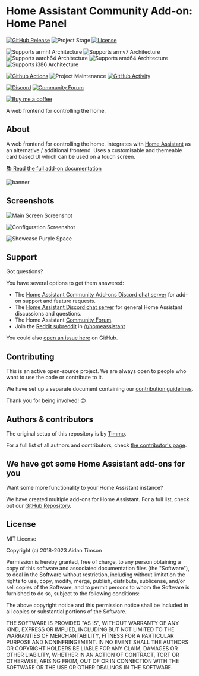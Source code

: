 # Home Assistant Community Add-on: Home Panel

[![GitHub Release][releases-shield]][releases]
![Project Stage][project-stage-shield]
[![License][license-shield]](LICENSE.md)

![Supports armhf Architecture][armhf-shield]
![Supports armv7 Architecture][armv7-shield]
![Supports aarch64 Architecture][aarch64-shield]
![Supports amd64 Architecture][amd64-shield]
![Supports i386 Architecture][i386-shield]

[![Github Actions][github-actions-shield]][github-actions]
![Project Maintenance][maintenance-shield]
[![GitHub Activity][commits-shield]][commits]

[![Discord][discord-shield]][discord]
[![Community Forum][forum-shield]][forum]

[![Buy me a coffee][buymeacoffee-shield]][buymeacoffee]

A web frontend for controlling the home.

## About

A web frontend for controlling the home. Integrates with
[Home Assistant][hass] as an alternative / additional frontend. Uses a
customisable and themeable card based UI which can be used on a touch screen.

[:books: Read the full add-on documentation][docs]

![banner](https://user-images.githubusercontent.com/9072397/239844514-3dd702a3-b37e-4b72-918e-52287f1b6fd5.png)

## Screenshots

![Main Screen Screenshot](https://user-images.githubusercontent.com/9072397/239844513-cc8907d5-7aba-4ed3-85f1-f11844c197cf.png)

![Configuration Screenshot](https://user-images.githubusercontent.com/9072397/239844512-14c593b8-5063-4226-82ab-690850016480.png)

![Showcase Purple Space](https://user-images.githubusercontent.com/9072397/239844508-a6af707c-b5eb-4e76-9ba5-4c24593c6b2f.png)

## Support

Got questions?

You have several options to get them answered:

- The [Home Assistant Community Add-ons Discord chat server][discord] for add-on
  support and feature requests.
- The [Home Assistant Discord chat server][discord-ha] for general Home
  Assistant discussions and questions.
- The Home Assistant [Community Forum][forum].
- Join the [Reddit subreddit][reddit] in [/r/homeassistant][reddit]

You could also [open an issue here][issue] on GitHub.

## Contributing

This is an active open-source project. We are always open to people who want to
use the code or contribute to it.

We have set up a separate document containing our
[contribution guidelines](.github/CONTRIBUTING.md).

Thank you for being involved! :heart_eyes:

## Authors & contributors

The original setup of this repository is by [Timmo][timmo].

For a full list of all authors and contributors,
check [the contributor's page][contributors].

## We have got some Home Assistant add-ons for you

Want some more functionality to your Home Assistant instance?

We have created multiple add-ons for Home Assistant. For a full list, check out
our [GitHub Repository][repository].

## License

MIT License

Copyright (c) 2018-2023 Aidan Timson

Permission is hereby granted, free of charge, to any person obtaining a copy
of this software and associated documentation files (the "Software"), to deal
in the Software without restriction, including without limitation the rights
to use, copy, modify, merge, publish, distribute, sublicense, and/or sell
copies of the Software, and to permit persons to whom the Software is
furnished to do so, subject to the following conditions:

The above copyright notice and this permission notice shall be included in all
copies or substantial portions of the Software.

THE SOFTWARE IS PROVIDED "AS IS", WITHOUT WARRANTY OF ANY KIND, EXPRESS OR
IMPLIED, INCLUDING BUT NOT LIMITED TO THE WARRANTIES OF MERCHANTABILITY,
FITNESS FOR A PARTICULAR PURPOSE AND NONINFRINGEMENT. IN NO EVENT SHALL THE
AUTHORS OR COPYRIGHT HOLDERS BE LIABLE FOR ANY CLAIM, DAMAGES OR OTHER
LIABILITY, WHETHER IN AN ACTION OF CONTRACT, TORT OR OTHERWISE, ARISING FROM,
OUT OF OR IN CONNECTION WITH THE SOFTWARE OR THE USE OR OTHER DEALINGS IN THE
SOFTWARE.

[aarch64-shield]: https://img.shields.io/badge/aarch64-yes-green.svg
[amd64-shield]: https://img.shields.io/badge/amd64-yes-green.svg
[armhf-shield]: https://img.shields.io/badge/armhf-no-red.svg
[armv7-shield]: https://img.shields.io/badge/armv7-yes-green.svg
[banner]: https://raw.githubusercontent.com/timmo001/home-panel/master/documentation/resources/banner.png
[buymeacoffee-shield]: https://www.buymeacoffee.com/assets/img/guidelines/download-assets-sm-2.svg
[buymeacoffee]: https://www.buymeacoffee.com/timmo
[commits-shield]: https://img.shields.io/github/commit-activity/y/hassio-addons/addon-home-panel.svg
[commits]: https://github.com/hassio-addons/addon-home-panel/commits/main
[contributors]: https://github.com/hassio-addons/addon-home-panel/graphs/contributors
[discord-ha]: https://discord.gg/c5DvZ4e
[discord-shield]: https://img.shields.io/discord/478094546522079232.svg
[discord]: https://discord.me/hassioaddons
[docs]: https://github.com/hassio-addons/addon-home-panel/blob/main/home-panel/DOCS.md
[forum-shield]: https://img.shields.io/badge/community-forum-brightgreen.svg
[forum]: https://community.home-assistant.io/t/home-panel-a-touch-compatible-webapp-for-controlling-the-home/62597?u=timmo001
[github-actions-shield]: https://github.com/hassio-addons/addon-home-panel/workflows/CI/badge.svg
[github-actions]: https://github.com/hassio-addons/addon-home-panel/actions
[hass]: https://www.home-assistant.io/
[i386-shield]: https://img.shields.io/badge/i386-no-red.svg
[issue]: https://github.com/hassio-addons/addon-home-panel/issues
[license-shield]: https://img.shields.io/github/license/hassio-addons/addon-home-panel.svg
[maintenance-shield]: https://img.shields.io/maintenance/yes/2023.svg
[project-stage-shield]: https://img.shields.io/badge/project%20stage-experimental-yellow.svg
[reddit]: https://reddit.com/r/homeassistant
[releases-shield]: https://img.shields.io/github/release/hassio-addons/addon-home-panel.svg
[releases]: https://github.com/hassio-addons/addon-home-panel/releases
[repository]: https://github.com/hassio-addons/repository
[screen-configuration-main]: https://raw.githubusercontent.com/timmo001/home-panel/master/documentation/resources/screen-configuration-main.png
[screen-main]: https://raw.githubusercontent.com/timmo001/home-panel/master/documentation/resources/screen-main.png
[showcase-purple-space]: https://raw.githubusercontent.com/timmo001/home-panel/master/documentation/docs/showcase/timmo/purple-space.png
[timmo]: https://github.com/timmo001

